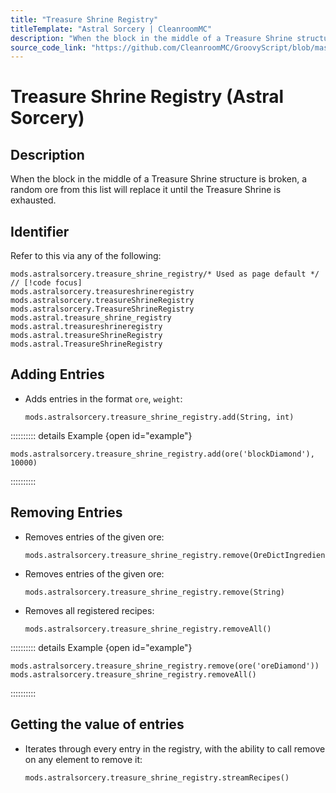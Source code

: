 ```yaml
---
title: "Treasure Shrine Registry"
titleTemplate: "Astral Sorcery | CleanroomMC"
description: "When the block in the middle of a Treasure Shrine structure is broken, a random ore from this list will replace it until the Treasure Shrine is exhausted."
source_code_link: "https://github.com/CleanroomMC/GroovyScript/blob/master/src/main/java/com/cleanroommc/groovyscript/compat/mods/astralsorcery/OreChance.java"
---
```


# Treasure Shrine Registry (Astral Sorcery)

## Description

When the block in the middle of a Treasure Shrine structure is broken, a random ore from this list will replace it until the Treasure Shrine is exhausted.

## Identifier

Refer to this via any of the following:

```groovy:no-line-numbers {1}
mods.astralsorcery.treasure_shrine_registry/* Used as page default */ // [!code focus]
mods.astralsorcery.treasureshrineregistry
mods.astralsorcery.treasureShrineRegistry
mods.astralsorcery.TreasureShrineRegistry
mods.astral.treasure_shrine_registry
mods.astral.treasureshrineregistry
mods.astral.treasureShrineRegistry
mods.astral.TreasureShrineRegistry
```


## Adding Entries

- Adds entries in the format `ore`, `weight`:

    ```groovy:no-line-numbers
    mods.astralsorcery.treasure_shrine_registry.add(String, int)
    ```

:::::::::: details Example {open id="example"}
```groovy:no-line-numbers
mods.astralsorcery.treasure_shrine_registry.add(ore('blockDiamond'), 10000)
```

::::::::::

## Removing Entries

- Removes entries of the given ore:

    ```groovy:no-line-numbers
    mods.astralsorcery.treasure_shrine_registry.remove(OreDictIngredient)
    ```

- Removes entries of the given ore:

    ```groovy:no-line-numbers
    mods.astralsorcery.treasure_shrine_registry.remove(String)
    ```

- Removes all registered recipes:

    ```groovy:no-line-numbers
    mods.astralsorcery.treasure_shrine_registry.removeAll()
    ```

:::::::::: details Example {open id="example"}
```groovy:no-line-numbers
mods.astralsorcery.treasure_shrine_registry.remove(ore('oreDiamond'))
mods.astralsorcery.treasure_shrine_registry.removeAll()
```

::::::::::

## Getting the value of entries

- Iterates through every entry in the registry, with the ability to call remove on any element to remove it:

    ```groovy:no-line-numbers
    mods.astralsorcery.treasure_shrine_registry.streamRecipes()
    ```
